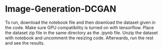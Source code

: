 # Image-Generation-DCGAN

To run, download the notebook file and then download the dataset given in the code.
Make sure GPU compatibility is turned on with tensorflow.
Place the dataset zip file in the same directory as the .ipynb file.
Unzip the dataset with notebook and uncomment the resizing code.
Afterwards, run the rest and see the results.
